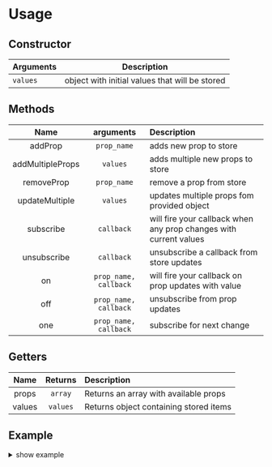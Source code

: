 Usage
===

## Constructor
| Arguments | Description |
| --------- | ----------- |
| `values`  | object with initial values that will be stored |

## Methods
| Name | arguments | Description |
| :--: | :-------: | :---------- |
| addProp | `prop_name` | adds new prop to store |
| addMultipleProps | `values` | adds multiple new props to store |
| removeProp | `prop_name` | remove a prop from store |
| updateMultiple | `values` | updates multiple props fom provided object |
| subscribe | `callback` | will fire your callback when any prop changes with current values |
| unsubscribe | `callback` | unsubscribe a callback from store updates |
| on | `prop_name, callback` | will fire your callback on prop updates with value |
| off | `prop_name, callback` | unsubscribe from prop updates |
| one | `prop_name, callback` | subscribe for next change |

## Getters
| Name | Returns | Description |
| :--: | :-----: | :---------- |
| props | `array` | Returns an array with available props |
| values | `values` | Returns object containing stored items |

## Example
<details>
<summary>show example</summary>

```js
const Store = require('./dist/index').default

// Create initial state
initialValues = {
    userName: 'Yosi',
    age: 32
}

// Create your store
const myStore = new Store(initialValues)

// See what props you have in store
console.log(myStore.props)
// ["userName", "age"]

// Create a subscriber to handle all store events
function subscriber(newState){
    console.log(newState)
}

// Supscribe to all store events
myStore.subscribe(subscriber)
// will call subscriber with curent values
// and will console.log the initial values

// Unsubscribe
myStore.unsubscribe(subscriber)

// Subscribe for a specific prop update
function onAgeChange(age){
    console.log(`user age changed to: ${age}`)
}
myStore.on('age', onAgeChange)

// Unsubscribe from prop updates
myStore.off('age', onAgeChange)

// await for prop update
async function waitForPropChange(prop) {
    let userName = await myStore.next('userName')
    console.log(userName)
}

waitForPropChange('userName')

// Get store values
let { userName, age } = myStore

// Set a value
myStore.age = 23

// Set multiple values
myStore.updateMultiple({
    age:24,
    userName: 'Elizabeth'
})
```